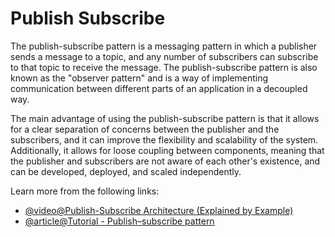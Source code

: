 # Publish Subscribe

The publish-subscribe pattern is a messaging pattern in which a publisher sends a message to a topic, and any number of subscribers can subscribe to that topic to receive the message. The publish-subscribe pattern is also known as the "observer pattern" and is a way of implementing communication between different parts of an application in a decoupled way.

The main advantage of using the publish-subscribe pattern is that it allows for a clear separation of concerns between the publisher and the subscribers, and it can improve the flexibility and scalability of the system. Additionally, it allows for loose coupling between components, meaning that the publisher and subscribers are not aware of each other's existence, and can be developed, deployed, and scaled independently.

Learn more from the following links:

- [@video@Publish-Subscribe Architecture (Explained by Example)](https://www.youtube.com/watch?v=O1PgqUqZKTA)
- [@article@Tutorial - Publish–subscribe pattern](https://en.wikipedia.org/wiki/Publish%E2%80%93subscribe_pattern)
